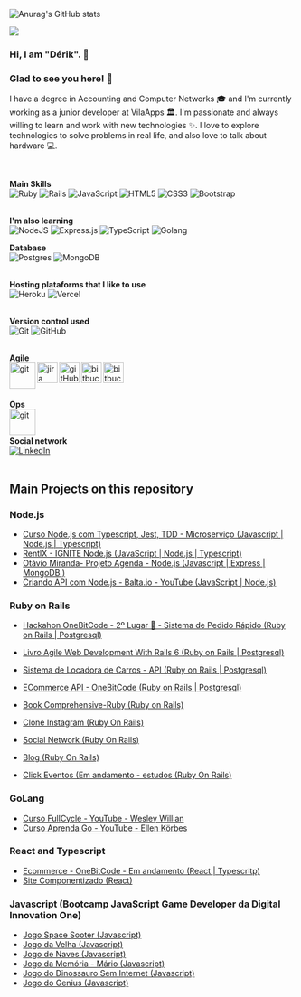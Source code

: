 
![Anurag's GitHub stats](https://github-readme-stats.vercel.app/api?username=derikbf&theme=radical&show_icons=true)

![](https://github-readme-stats.vercel.app/api/top-langs/?username=derikbf&layout=compact&langs_count=7&theme=midnight-purple) 

### Hi, I am "Dérik". 👋

### Glad to see you here!  🤩  &nbsp;
I have a degree in Accounting and Computer Networks 🎓 and I'm currently working as a junior developer at VilaApps 🏛. I'm passionate and always willing to learn and work with new technologies ✨. I love to explore technologies to solve problems in real life, and also love to talk about hardware 💻.

<br/>

**Main Skills**<br>
<img alt="Ruby" src="https://img.shields.io/badge/ruby-%23CC342D.svg?&style=for-the-badge&logo=ruby&logoColor=white"/> <img alt="Rails" src="https://img.shields.io/badge/rails-%23CC0000.svg?&style=for-the-badge&logo=ruby-on-rails&logoColor=white"/> <img alt="JavaScript" src="https://img.shields.io/badge/javascript-%23323330.svg?&style=for-the-badge&logo=javascript&logoColor=%23F7DF1E"/> <img alt="HTML5" src="https://img.shields.io/badge/html5-%23E34F26.svg?&style=for-the-badge&logo=html5&logoColor=white"/> <img alt="CSS3" src="https://img.shields.io/badge/css3-%231572B6.svg?&style=for-the-badge&logo=css3&logoColor=white"/> <img alt="Bootstrap" src="https://img.shields.io/badge/bootstrap-%23563D7C.svg?&style=for-the-badge&logo=bootstrap&logoColor=white"/>
<br/><br/>

**I'm also learning** <br>
<img alt="NodeJS" src="https://img.shields.io/badge/node.js-%2343853D.svg?&style=for-the-badge&logo=node.js&logoColor=white"/> <img alt="Express.js" src="https://img.shields.io/badge/express.js-%23404d59.svg?&style=for-the-badge"/> <img alt="TypeScript" src="https://img.shields.io/badge/typescript-%23007ACC.svg?&style=for-the-badge&logo=typescript&logoColor=white"/> <img alt="Golang" src="https://uploaddeimagens.com.br/images/003/725/642/original/golang.png"/>

<!-- <img alt="React" src="https://img.shields.io/badge/react-%2320232a.svg?&style=for-the-badge&logo=react&logoColor=%2361DAFB"/> -->

**Database** <br>
<img alt="Postgres" src ="https://img.shields.io/badge/postgres-%23316192.svg?&style=for-the-badge&logo=postgresql&logoColor=white"/> <img alt="MongoDB" src ="https://img.shields.io/badge/MongoDB-%234ea94b.svg?&style=for-the-badge&logo=mongodb&logoColor=white"/>
<br/><br/>

**Hosting plataforms that I like to use** <br>
<img alt="Heroku" src="https://img.shields.io/badge/heroku-%23430098.svg?&style=for-the-badge&logo=heroku&logoColor=white"/> <img alt="Vercel" src="https://img.shields.io/badge/vercel-%23000000.svg?&style=for-the-badge&logo=vercel&logoColor=white"/>
<br/><br/>

**Version control used** <br>
<img alt="Git" src="https://img.shields.io/badge/git-%23F05033.svg?&style=for-the-badge&logo=git&logoColor=white"/> <img alt="GitHub" src="https://img.shields.io/badge/github-%23121011.svg?&style=for-the-badge&logo=github&logoColor=white"/>
<br/><br/>

**Agile** <br>
<img align="left" alt="git" width="46px" src="https://upload.wikimedia.org/wikipedia/commons/thumb/3/3f/Git_icon.svg/1024px-Git_icon.svg.png" />
<img align="left" alt="jira" width="36px" src="https://cdn.worldvectorlogo.com/logos/jira-1.svg" />
<img align="left" alt="gitHub" width="36px" src="https://github.githubassets.com/images/modules/logos_page/Octocat.png" />
<img align="left" alt="bitbucket" width="36px" src="https://about.gitlab.com/images/press/logo/png/gitlab-icon-rgb.png" />
<img align="left" alt="bitbucket" width="36px" src="https://cdn.iconscout.com/icon/free/png-512/bitbucket-226075.png" />
<br/><br/><br/>

**Ops** <br>
<img align="left" alt="git" width="46px" src="https://www.mundodocker.com.br/wp-content/uploads/2015/06/docker_facebook_share.png" />
<br/><br/>

**Social network** <br>
[<img alt="LinkedIn" src="https://img.shields.io/badge/linkedin-%230077B5.svg?&style=for-the-badge&logo=linkedin&logoColor=white"/>](https://www.linkedin.com/in/derikbf/)
<br/><br/>

## Main Projects on this repository

### Node.js
- [Curso Node.js com Typescript, Jest, TDD - Microserviço (Javascript | Node.js | Typescript)](https://github.com/derikbf/Node-micro-servicos-cloud)
- [RentlX - IGNITE Node.js (JavaScript | Node.js | Typescript)](https://github.com/derikbf/Ignite-Node-rental)
- [Otávio Miranda- Projeto Agenda - Node.js (Javascript | Express | MongoDB )](https://github.com/derikbf/Node-Agenda)
- [Criando API com Node.js - Balta.io - YouTube (JavaScript | Node.js)](https://github.com/derikbf/node-api-balta.io)

### Ruby on Rails
- [Hackahon OneBitCode - 2º Lugar 🥈 - Sistema de Pedido Rápido (Ruby on Rails | Postgresql)](https://github.com/derikbf/Quick-Orders)

- [Livro Agile Web Development With Rails 6 (Ruby on Rails | Postgresql)](https://github.com/derikbf/Book-Agile-Web-Development-With-Rails-6)
- [Sistema de Locadora de Carros - API (Ruby on Rails | Postgresql)](https://github.com/derikbf/rent-api)
- [ECommerce API - OneBitCode (Ruby on Rails | Postgresql)](https://github.com/derikbf/Ruby-Ecommerce-api)
- [Book Comprehensive-Ruby (Ruby on Rails)](https://github.com/derikbf/Book-Comprehensive-Ruby)
- [Clone Instagram (Ruby On Rails)](https://github.com/derikbf/ruby-instagram)
- [Social Network (Ruby On Rails)](https://github.com/derikbf/ruby-rails-social-network)
- [Blog (Ruby On Rails)](https://github.com/derikbf/ruby-blog)
- [Click Eventos (Em andamento - estudos (Ruby On Rails)](https://github.com/derikbf/clickevents)

### GoLang
- [Curso FullCycle - YouTube - Wesley Willian](https://github.com/derikbf/GoLang-full-cycle)
- [Curso Aprenda Go - YouTube - Ellen Körbes](https://github.com/derikbf/Aprenda-Go-YouTube)

### React and Typescript
- [Ecommerce - OneBitCode - Em andamento (React | Typescritp)](https://github.com/derikbf/React-ecommerce-web)
- [Site Componentizado (React)](https://github.com/derikbf/site-componentizado-react-github-api)

### Javascript (Bootcamp JavaScript Game Developer da Digital Innovation One)
- [Jogo Space Sooter (Javascript)](https://github.com/derikbf/jogo-space-shooter-dio)
- [Jogo da Velha (Javascript)](https://github.com/derikbf/jogo-da-velha-dio)
- [Jogo de Naves (Javascript)](https://github.com/derikbf/jogo-de-naves-dio)
- [Jogo da Memória - Mário (Javascript)](https://github.com/derikbf/jogo-memoria-tema-mario-dio)
- [Jogo do Dinossauro Sem Internet (Javascript)](https://github.com/derikbf/jogo-dinossauro-sem-internet-dio)
- [Jogo do Genius (Javascript)](https://github.com/derikbf/jogo-genius-dio)
